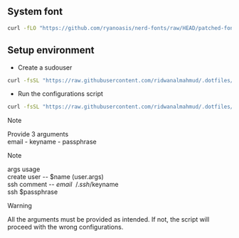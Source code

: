 ## System font
```bash
curl -fLO "https://github.com/ryanoasis/nerd-fonts/raw/HEAD/patched-fonts/JetBrainsMono/Ligatures/Regular/JetBrainsMonoNerdFont-Regular.ttf"
```

## Setup environment

- Create a sudouser
```bash
curl -fsSL "https://raw.githubusercontent.com/ridwanalmahmud/.dotfiles/refs/heads/master/scripts/setup/sudouser.sh" | sh -s -- <user.args>
```

- Run the configurations script
```bash
curl -fsSL "https://raw.githubusercontent.com/ridwanalmahmud/.dotfiles/refs/heads/master/RUN" | sh -s -- <args>
```

> [!NOTE]
> Provide 3 arguments \
email - keyname - passphrase

> [!NOTE]
> args usage \
create user -- $name (user.args)\
ssh comment -- $email\
~/.ssh/$keyname \
ssh $passphrase

> [!WARNING]
> All the arguments must be provided as intended.
If not, the script will proceed with the wrong configurations.
